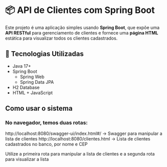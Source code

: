 # 📦 API de Clientes com Spring Boot

Este projeto é uma aplicação simples usando **Spring Boot**, que expõe uma **API RESTful** para gerenciamento de clientes e fornece uma **página HTML** estática para visualizar todos os clientes cadastrados.

## 🚀 Tecnologias Utilizadas

- Java 17+
- Spring Boot
  - Spring Web
  - Spring Data JPA
- H2 Database
- HTML + JavaScript

## Como usar o sistema

### No navegador, temos duas rotas:
http://localhost:8080/swagger-ui/index.html#/ -> Swagger para manipular a lista de clientes
http://localhost:8080/clientes.html -> Lista de clientes cadastrados no banco, por nome e CEP

Utilize a primeira rota para manipular a lista de clientes e a segunda rota para visualizar a lista


